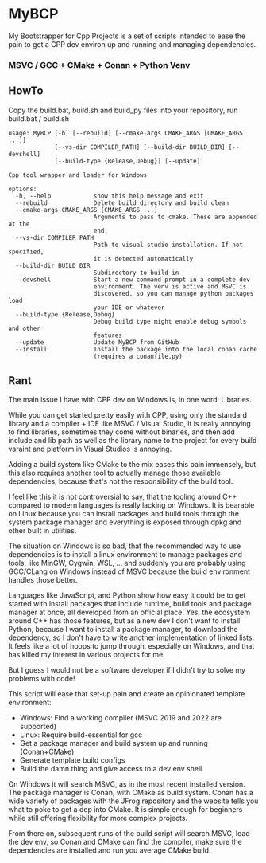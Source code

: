 # MyBCP

My Bootstrapper for Cpp Projects is a set of scripts intended to ease the pain to 
get a CPP dev environ up and running and managing dependencies.

### MSVC / GCC + CMake + Conan + Python Venv

## HowTo

Copy the build.bat, build.sh and build_py files into your repository, run build.bat / build.sh

```
usage: MyBCP [-h] [--rebuild] [--cmake-args CMAKE_ARGS [CMAKE_ARGS ...]]
             [--vs-dir COMPILER_PATH] [--build-dir BUILD_DIR] [--devshell]
             [--build-type {Release,Debug}] [--update]

Cpp tool wrapper and loader for Windows

options:
  -h, --help            show this help message and exit
  --rebuild             Delete build directory and build clean
  --cmake-args CMAKE_ARGS [CMAKE_ARGS ...]
                        Arguments to pass to cmake. These are appended at the
                        end.
  --vs-dir COMPILER_PATH
                        Path to visual studio installation. If not specified,
                        it is detected automatically
  --build-dir BUILD_DIR
                        Subdirectory to build in
  --devshell            Start a new command prompt in a complete dev
                        environment. The venv is active and MSVC is
                        discovered, so you can manage python packages load
                        your IDE or whatever
  --build-type {Release,Debug}
                        Debug build type might enable debug symbols and other
                        features
  --update              Update MyBCP from GitHub
  --install             Install the package into the local conan cache
                        (requires a conanfile.py)
```

## Rant

The main issue I have with CPP dev on Windows is, in one word: Libraries.

While you can get started pretty easily with CPP, using only the standard library and a 
compiler + IDE like MSVC / Visual Studio, it is really annoying to find libraries, sometimes
they come without binaries, and then add include and lib path as well as the library name 
to the project for every build varaint and platform in Visual Studios is annoying.

Adding a build system like CMake to the mix eases this pain immensely, but this also requires
another tool to actually manage those available dependencies, because that's not the 
responsibility of the build tool.

I feel like this it is not controversial to say, that the tooling around C++ compared to
modern languages is really lacking on Windows. It is bearable on Linux because you can install
packages and build tools through the system package manager and everything is exposed through
dpkg and other built in utilities.

The situation on Windows is so bad, that the recommended way to use dependencies is to install
a linux environment to manage packages and tools, like MinGW, Cygwin, WSL, ... and suddenly
you are probably using GCC/CLang on Windows instead of MSVC because the build environment 
handles those better.

Languages like JavaScript, and Python show how easy it could be to get started with install
packages that include runtime, build tools and package manager at once, all developed from
an official place. Yes, the ecosystem around C++ has those features, but as a new dev I
don't want to install Python, because I want to install a package manager, to download the 
dependency, so I don't have to write another implementation of linked lists. It feels like
a lot of hoops to jump through, especially on Windows, and that has killed my interest in
various projects for me.

But I guess I would not be a software developer if I didn't try to solve my problems with code!

This script will ease that set-up pain and create an opinionated template environment:
* Windows: Find a working compiler (MSVC 2019 and 2022 are supported)
* Linux: Require build-essential for gcc
* Get a package manager and build system up and running (Conan+CMake)
* Generate template build configs
* Build the damn thing and give access to a dev env shell

On Windows it will search MSVC, as in the most recent installed version.
The package manager is Conan, with CMake as build system. Conan has a wide variety of 
packages with the JFrog repository and the website tells you what to poke to get a dep into
CMake. It is simple enough for beginners while still offering flexibility for more complex
projects.

From there on, subsequent runs of the build script will search MSVC, load the dev env,
so Conan and CMake can find the compiler, make sure the dependencies are installed and
run you average CMake build.

